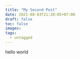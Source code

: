 ```yaml
---
title: "My Second Post"
date: 2021-08-03T21:28:05+07:00
draft: false
toc: false
images:
tags:
  - untagged
---
```


hello world
